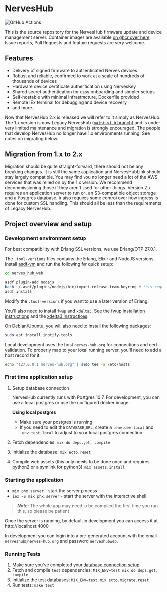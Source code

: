 # NervesHub

![GitHub Actions](https://github.com/nerves-hub/nerves_hub_web/actions/workflows/ci.yml/badge.svg?branch=main)

This is the source repository for the NervesHub firmware update and device management
server. Container images are available [on ghcr over here](https://ghcr.io/nerves-hub/nerves-hub). Issue reports, Pull Requests and feature requests are very welcome.

## Features

- Delivery of signed firmware to authenticated Nerves devices
- Robust and reliable, confirmed to work at a scale of hundreds of thousands of devices
- Hardware device certificate authentication using NervesKey
- Shared secret authentication for easy onboarding and simpler setups
- Self-hostable with minimal infrastructure, Dockerfile provided
- Remote IEx terminal for debugging and device recovery
- and more...

Now that NervesHub 2.x is released we will refer to it simply as NervesHub. The 1.x version is now Legacy NervesHub ([`maint-v1.0`
branch](https://github.com/nerves-hub/nerves_hub_web/tree/maint-v1.0)) and is under very limited maintenance and migration is strongly encouraged. The people that develop NervesHub no longer have 1.x environments running. See notes on migrating below.

## Migration from 1.x to 2.x

Migration should be quite straight-forward, there should not be any breaking changes. It is still the same application and NervesHubLink should stay largely compatible. You may find you no longer need a lot of the AWS services that was relied on by the 1.x version. We recommend decommissioning those if they aren't used for other things. Version 2.x requires an application server to run on, an S3-compatible object storage and a Postgres database. It also requires some control over how ingress is done for custom SSL handling. This should all be less than the requirements of Legacy NervesHub.

## Project overview and setup

### Development environment setup

For best compatibility with Erlang SSL versions, we use Erlang/OTP 27.0.1.

The `.tool-versions` files contains the Erlang, Elixir and NodeJS versions.
Install [asdf-vm](https://asdf-vm.com/) and run the following for quick setup:

```sh
cd nerves_hub_web

asdf plugin-add nodejs
bash ~/.asdf/plugins/nodejs/bin/import-release-team-keyring # this requires gpg to be installed
asdf install
```

Modify the `.tool-versions` if you want to use a later version of Erlang.

You'll also need to install `fwup` and `xdelta3`. See the [fwup installation
instructions](https://github.com/fhunleth/fwup#installing) and the [xdelta3
instructions](https://github.com/jmacd/xdelta).


On Debian/Ubuntu, you will also need to install the following packages:

```sh
sudo apt install inotify-tools
```

Local development uses the host `nerves-hub.org` for connections and cert
validation. To properly map to your local running server, you'll need to add a
host record for it:

```sh
echo "127.0.0.1 nerves-hub.org" | sudo tee -a /etc/hosts
```

### First time application setup

1. Setup database connection

     NervesHub currently runs with Postgres 10.7. For development, you can use a local postgres or use the configured docker image:

     **Using local postgres**

     * Make sure your postgres is running
     * If you need to edit the `DATABASE_URL`, create a `.env.dev.local` and `.env.test.local` to adjust to your local postgres connection

2. Fetch dependencies: `mix do deps.get, compile`
3. Initialize the database: `mix ecto.reset`
4. Compile web assets (this only needs to be done once and requires python2 or a symlink for python3):
   `mix assets.install`

### Starting the application

* `mix phx.server` - start the server process
* `iex -S mix phx.server` - start the server with the interactive shell

> **_Note_**: The whole app may need to be compiled the first time you run this, so please be patient

Once the server is running, by default in development you can access it at http://localhost:4000

In development you can login into a pre-generated account with the email
`nerveshub@nerves-hub.org` and password `nerveshubweb`.

### Running Tests

1. Make sure you've completed your [database connection setup](#development-environment-setup)
2. Fetch and compile `test` dependencies: `MIX_ENV=test mix do deps.get, compile`
3. Initialize the test databases: `MIX_ENV=test mix ecto.migrate.reset`
4. Run tests: `make test`
